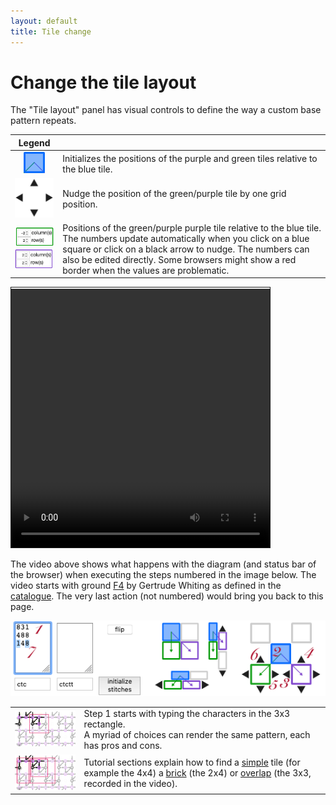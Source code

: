 ```yaml
---
layout: default
title: Tile change
---
```

Change the tile layout
======================

The "Tile layout" panel has visual controls to define the way a custom base pattern repeats.

| Legend | |
|:---:|---|
| ![](images/blue-tile.png) | Initializes the positions of the purple and green tiles relative to the blue tile. |
| ![](images/nudge-tiles.png) | Nudge the position of the green/purple tile by one grid position. |
| ![](images/green-tile.png) <br> ![](images/purple-tile.png) | Positions of the green/purple purple tile relative to the blue tile. <br> The numbers update automatically when you click on a blue square or click on a black arrow to nudge. The numbers can also be edited directly. Some browsers might show a red border when the values are problematic. |


<video width="414" height="414" controls style="border: 1px solid; padding-top: 2px;">
    <source src="images/brick-to-overlap-animation.mp4#t=0.001" type="video/mp4">
    Your browser does not support an inline <a href="images/brick-to-overlap-animation.mp4">video</a>.
</video>  

The video above shows what happens with the diagram (and status bar of the browser)
when executing the steps numbered in the image below. 
The video starts with ground [F4](https://d-bl.github.io/GroundForge/tiles?whiting=F4_P180&patchWidth=9&patchHeight=9&d1=ctc&c1=ctc&b1=ctc&a1=ctc&d2=ctc&c2=ctcllctc&a2=ctcrrctc&tile=1483,8-48&footsideStitch=ctctt&tileStitch=ctc&headsideStitch=ctctt&shiftColsSW=-2&shiftRowsSW=2&shiftColsSE=2&shiftRowsSE=2)
by Gertrude Whiting as defined in the [catalogue](/gw-lace-to-gf).
The very last action (not numbered) would bring you back to this page.

![](images/brick-to-overlap-order.png)

| | |
|:---:|---|
| ![](images/brick-to-overlap-start.png) | Step 1 starts with typing the characters in the 3x3 rectangle. <br> A myriad of choices can render the same pattern, each has pros and cons. |
| ![](images/brick-to-overlap-choices.png) | Tutorial sections explain how to find a [simple](Advanced#simple-arrangement) tile (for example the 4x4) a [brick](Advanced#creating-a-smaller-base-tile) (the 2x4) or [overlap](Advanced#overlap-arrangement) (the 3x3, recorded in the video).
